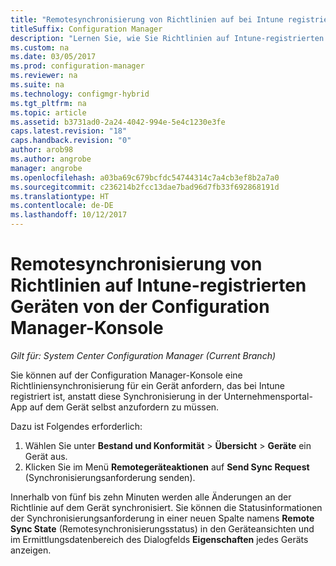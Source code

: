 ```yaml
---
title: "Remotesynchronisierung von Richtlinien auf bei Intune registrierten Geräten"
titleSuffix: Configuration Manager
description: "Lernen Sie, wie Sie Richtlinien auf Intune-registrierten Geräten von der Configuration Manager-Konsole aus synchronisieren"
ms.custom: na
ms.date: 03/05/2017
ms.prod: configuration-manager
ms.reviewer: na
ms.suite: na
ms.technology: configmgr-hybrid
ms.tgt_pltfrm: na
ms.topic: article
ms.assetid: b3731ad0-2a24-4042-994e-5e4c1230e3fe
caps.latest.revision: "18"
caps.handback.revision: "0"
author: arob98
ms.author: angrobe
manager: angrobe
ms.openlocfilehash: a03ba69c679bcfdc54744314c7a4cb3ef8b2a7a0
ms.sourcegitcommit: c236214b2fcc13dae7bad96d7fb33f692868191d
ms.translationtype: HT
ms.contentlocale: de-DE
ms.lasthandoff: 10/12/2017
---
```

# <a name="remotely-synchronize-policy-on-intune-enrolled-devices-from-the-configuration-manager-console"></a>Remotesynchronisierung von Richtlinien auf Intune-registrierten Geräten von der Configuration Manager-Konsole

*Gilt für: System Center Configuration Manager (Current Branch)*


Sie können auf der Configuration Manager-Konsole eine Richtliniensynchronisierung für ein Gerät anfordern, das bei Intune registriert ist, anstatt diese Synchronisierung in der Unternehmensportal-App auf dem Gerät selbst anzufordern zu müssen. 

Dazu ist Folgendes erforderlich:

1.  Wählen Sie unter **Bestand und Konformität** > **Übersicht** > **Geräte** ein Gerät aus.
2.  Klicken Sie im Menü **Remotegeräteaktionen** auf **Send Sync Request** (Synchronisierungsanforderung senden).


Innerhalb von fünf bis zehn Minuten werden alle Änderungen an der Richtlinie auf dem Gerät synchronisiert. Sie können die Statusinformationen der Synchronisierungsanforderung in einer neuen Spalte namens **Remote Sync State** (Remotesynchronisierungsstatus) in den Geräteansichten und im Ermittlungsdatenbereich des Dialogfelds **Eigenschaften** jedes Geräts anzeigen.
